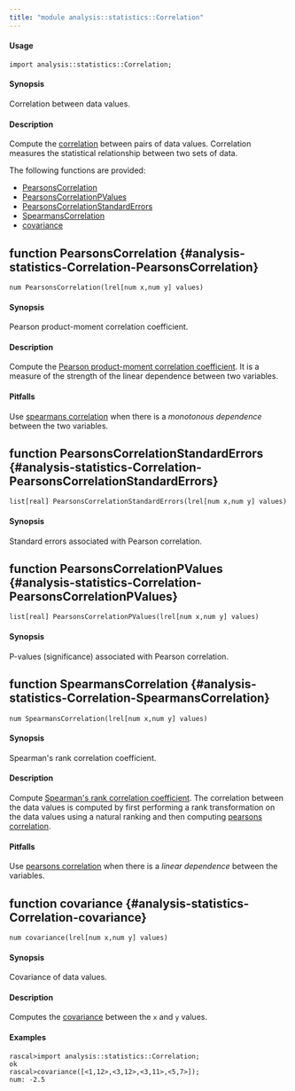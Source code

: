 ```yaml
---
title: "module analysis::statistics::Correlation"
---
```


#### Usage

`import analysis::statistics::Correlation;`


#### Synopsis

Correlation between data values.

#### Description

Compute the [correlation](http://en.wikipedia.org/wiki/Correlation) between pairs of data values.
Correlation measures the statistical relationship between two sets of data.

The following functions are provided:
* [PearsonsCorrelation](../../../Library/analysis/statistics/Correlation.md#analysis-statistics-Correlation-PearsonsCorrelation)
* [PearsonsCorrelationPValues](../../../Library/analysis/statistics/Correlation.md#analysis-statistics-Correlation-PearsonsCorrelationPValues)
* [PearsonsCorrelationStandardErrors](../../../Library/analysis/statistics/Correlation.md#analysis-statistics-Correlation-PearsonsCorrelationStandardErrors)
* [SpearmansCorrelation](../../../Library/analysis/statistics/Correlation.md#analysis-statistics-Correlation-SpearmansCorrelation)
* [covariance](../../../Library/analysis/statistics/Correlation.md#analysis-statistics-Correlation-covariance)


## function PearsonsCorrelation {#analysis-statistics-Correlation-PearsonsCorrelation}

```rascal
num PearsonsCorrelation(lrel[num x,num y] values)

```


#### Synopsis

Pearson product-moment correlation coefficient.

#### Description

Compute the [Pearson product-moment correlation coefficient](http://en.wikipedia.org/wiki/Pearson_product-moment_correlation_coefficient).
It is a measure of the strength of the linear dependence between two variables.

#### Pitfalls

Use [spearmans correlation](../../../Library/analysis/statistics/Correlation.md#analysis-statistics-Correlation-SpearmansCorrelation) when there is a *monotonous dependence* between the two variables.

## function PearsonsCorrelationStandardErrors {#analysis-statistics-Correlation-PearsonsCorrelationStandardErrors}

```rascal
list[real] PearsonsCorrelationStandardErrors(lrel[num x,num y] values)

```


#### Synopsis

Standard errors associated with Pearson correlation. 

## function PearsonsCorrelationPValues {#analysis-statistics-Correlation-PearsonsCorrelationPValues}

```rascal
list[real] PearsonsCorrelationPValues(lrel[num x,num y] values)

```


#### Synopsis

P-values (significance) associated with Pearson correlation.

## function SpearmansCorrelation {#analysis-statistics-Correlation-SpearmansCorrelation}

```rascal
num SpearmansCorrelation(lrel[num x,num y] values)

```


#### Synopsis

Spearman's rank correlation coefficient.

#### Description

Compute [Spearman's rank correlation coefficient](http://en.wikipedia.org/wiki/Spearman's_rank_correlation_coefficient).
The correlation between the data values is computed by first performing a rank transformation
on the data values using a natural ranking and then computing [pearsons correlation](../../../Library/analysis/statistics/Correlation.md#analysis-statistics-Correlation-PearsonsCorrelation).

#### Pitfalls

Use [pearsons correlation](../../../Library/analysis/statistics/Correlation.md#analysis-statistics-Correlation-PearsonsCorrelation) when there is a *linear dependence* between the variables.

## function covariance {#analysis-statistics-Correlation-covariance}

```rascal
num covariance(lrel[num x,num y] values)

```


#### Synopsis

Covariance of data values.

#### Description

Computes the [covariance](http://en.wikipedia.org/wiki/Covariance) between the `x` and `y` values.

#### Examples


```rascal-shell 
rascal>import analysis::statistics::Correlation;
ok
rascal>covariance([<1,12>,<3,12>,<3,11>,<5,7>]);
num: -2.5
```

